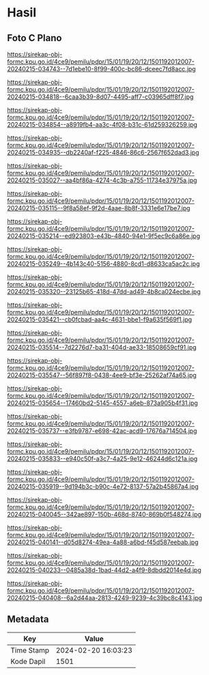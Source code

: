 # Hasil

## Foto C Plano

https://sirekap-obj-formc.kpu.go.id/4ce9/pemilu/pdpr/15/01/19/20/12/1501192012007-20240215-034743--7d1ebe10-8f99-400c-bc86-dceec7fd8acc.jpg

https://sirekap-obj-formc.kpu.go.id/4ce9/pemilu/pdpr/15/01/19/20/12/1501192012007-20240215-034818--6caa3b39-8d07-4495-aff7-c03965dff8f7.jpg

https://sirekap-obj-formc.kpu.go.id/4ce9/pemilu/pdpr/15/01/19/20/12/1501192012007-20240215-034854--a8919fb4-aa3c-4f08-b31c-61d259326259.jpg

https://sirekap-obj-formc.kpu.go.id/4ce9/pemilu/pdpr/15/01/19/20/12/1501192012007-20240215-034935--db2240af-f225-4846-86c6-2567f652dad3.jpg

https://sirekap-obj-formc.kpu.go.id/4ce9/pemilu/pdpr/15/01/19/20/12/1501192012007-20240215-035027--aa4bf86a-4274-4c3b-a755-11734e37975a.jpg

https://sirekap-obj-formc.kpu.go.id/4ce9/pemilu/pdpr/15/01/19/20/12/1501192012007-20240215-035115--9f8a58ef-9f2d-4aae-8b8f-3331e6e17be7.jpg

https://sirekap-obj-formc.kpu.go.id/4ce9/pemilu/pdpr/15/01/19/20/12/1501192012007-20240215-035214--ed923803-e43b-4840-94e1-9f5ec9c6a86e.jpg

https://sirekap-obj-formc.kpu.go.id/4ce9/pemilu/pdpr/15/01/19/20/12/1501192012007-20240215-035249--4b143c40-5156-4880-8cd1-d8633ca5ac2c.jpg

https://sirekap-obj-formc.kpu.go.id/4ce9/pemilu/pdpr/15/01/19/20/12/1501192012007-20240215-035320--23125b65-418d-47dd-ad49-4b8ca024ecbe.jpg

https://sirekap-obj-formc.kpu.go.id/4ce9/pemilu/pdpr/15/01/19/20/12/1501192012007-20240215-035421--cb0fcbad-aa4c-4631-bbe1-f9a635f569f1.jpg

https://sirekap-obj-formc.kpu.go.id/4ce9/pemilu/pdpr/15/01/19/20/12/1501192012007-20240215-035514--7d2276d7-ba31-404d-ae33-18508659cf91.jpg

https://sirekap-obj-formc.kpu.go.id/4ce9/pemilu/pdpr/15/01/19/20/12/1501192012007-20240215-035547--56f897f8-0438-4ee9-bf3e-25262af74a65.jpg

https://sirekap-obj-formc.kpu.go.id/4ce9/pemilu/pdpr/15/01/19/20/12/1501192012007-20240215-035654--17460bd2-5145-4557-a6eb-873a905b4f31.jpg

https://sirekap-obj-formc.kpu.go.id/4ce9/pemilu/pdpr/15/01/19/20/12/1501192012007-20240215-035737--e3fb9787-e698-42ac-acd9-17676a714504.jpg

https://sirekap-obj-formc.kpu.go.id/4ce9/pemilu/pdpr/15/01/19/20/12/1501192012007-20240215-035833--e940c50f-a3c7-4a25-9e12-46244d6c121a.jpg

https://sirekap-obj-formc.kpu.go.id/4ce9/pemilu/pdpr/15/01/19/20/12/1501192012007-20240215-035919--9d194b3c-b90c-4e72-8137-57a2b45867a4.jpg

https://sirekap-obj-formc.kpu.go.id/4ce9/pemilu/pdpr/15/01/19/20/12/1501192012007-20240215-040045--342ae897-150b-468d-8740-869b0f548274.jpg

https://sirekap-obj-formc.kpu.go.id/4ce9/pemilu/pdpr/15/01/19/20/12/1501192012007-20240215-040141--d05d8274-49ea-4a88-a6bd-f45d587eebab.jpg

https://sirekap-obj-formc.kpu.go.id/4ce9/pemilu/pdpr/15/01/19/20/12/1501192012007-20240215-040233--0485a38d-1bad-44d2-a4f9-8dbdd2014e4d.jpg

https://sirekap-obj-formc.kpu.go.id/4ce9/pemilu/pdpr/15/01/19/20/12/1501192012007-20240215-040408--6a2d44aa-2813-4249-9239-4c39bc8c4143.jpg


## Metadata

| Key        | Value               |
| ---------- | ------------------- |
| Time Stamp | 2024-02-20 16:03:23 |
| Kode Dapil | 1501                |



